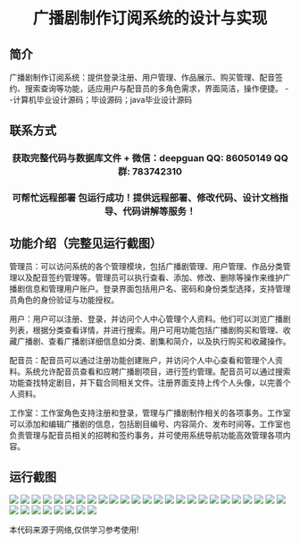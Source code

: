 <p><h1 align="center">广播剧制作订阅系统的设计与实现</h1></p>

## 简介
广播剧制作订阅系统：提供登录注册、用户管理、作品展示、购买管理、配音签约、搜索查询等功能，适应用户与配音员的多角色需求，界面简洁，操作便捷。    --计算机毕业设计源码；毕设源码；java毕业设计源码


## 联系方式
<p><h3 align="center">获取完整代码与数据库文件 + 微信：deepguan QQ: 86050149 QQ群: 783742310</h3></p>
<p><h3 align="center">可帮忙远程部署 包运行成功！提供远程部署、修改代码、设计文档指导、代码讲解等服务！</h3></p>

## 功能介绍（完整见运行截图）
管理员：可以访问系统的各个管理模块，包括广播剧管理、用户管理、作品分类管理以及配音签约管理等。管理员可以执行查看、添加、修改、删除等操作来维护广播剧信息和管理用户账户。登录界面包括用户名、密码和身份类型选择，支持管理员角色的身份验证与功能授权。

用户：用户可以注册、登录，并访问个人中心管理个人资料。他们可以浏览广播剧列表，根据分类查看详情，并进行搜索。用户可用功能包括广播剧购买和管理、收藏广播剧、查看广播剧详细信息如分类、剧集和简介，以及执行购买和收藏操作。

配音员：配音员可以通过注册功能创建账户，并访问个人中心查看和管理个人资料。系统允许配音员查看和应聘广播剧项目，进行签约管理。配音员可以通过搜索功能查找特定剧目，并下载合同相关文件。注册界面支持上传个人头像，以完善个人资料。

工作室：工作室角色支持注册和登录，管理与广播剧制作相关的各项事务。工作室可以添加和编辑广播剧的信息，包括剧目编号、内容简介、发布时间等。工作室也负责管理与配音员相关的招聘和签约事务，并可使用系统导航功能高效管理各项内容。


## 运行截图
![](https://bs-1329754181.cos.ap-shanghai.myqcloud.com/ssm/DramaProductionSubscriptionSystem/img/001.jpg)
![](https://bs-1329754181.cos.ap-shanghai.myqcloud.com/ssm/DramaProductionSubscriptionSystem/img/002.jpg)
![](https://bs-1329754181.cos.ap-shanghai.myqcloud.com/ssm/DramaProductionSubscriptionSystem/img/003.jpg)
![](https://bs-1329754181.cos.ap-shanghai.myqcloud.com/ssm/DramaProductionSubscriptionSystem/img/004.jpg)
![](https://bs-1329754181.cos.ap-shanghai.myqcloud.com/ssm/DramaProductionSubscriptionSystem/img/005.jpg)
![](https://bs-1329754181.cos.ap-shanghai.myqcloud.com/ssm/DramaProductionSubscriptionSystem/img/006.jpg)
![](https://bs-1329754181.cos.ap-shanghai.myqcloud.com/ssm/DramaProductionSubscriptionSystem/img/007.jpg)
![](https://bs-1329754181.cos.ap-shanghai.myqcloud.com/ssm/DramaProductionSubscriptionSystem/img/008.jpg)
![](https://bs-1329754181.cos.ap-shanghai.myqcloud.com/ssm/DramaProductionSubscriptionSystem/img/009.jpg)
![](https://bs-1329754181.cos.ap-shanghai.myqcloud.com/ssm/DramaProductionSubscriptionSystem/img/010.jpg)
![](https://bs-1329754181.cos.ap-shanghai.myqcloud.com/ssm/DramaProductionSubscriptionSystem/img/011.jpg)
![](https://bs-1329754181.cos.ap-shanghai.myqcloud.com/ssm/DramaProductionSubscriptionSystem/img/012.jpg)
![](https://bs-1329754181.cos.ap-shanghai.myqcloud.com/ssm/DramaProductionSubscriptionSystem/img/013.jpg)
![](https://bs-1329754181.cos.ap-shanghai.myqcloud.com/ssm/DramaProductionSubscriptionSystem/img/014.jpg)
![](https://bs-1329754181.cos.ap-shanghai.myqcloud.com/ssm/DramaProductionSubscriptionSystem/img/015.jpg)
![](https://bs-1329754181.cos.ap-shanghai.myqcloud.com/ssm/DramaProductionSubscriptionSystem/img/016.jpg)
![](https://bs-1329754181.cos.ap-shanghai.myqcloud.com/ssm/DramaProductionSubscriptionSystem/img/017.jpg)
![](https://bs-1329754181.cos.ap-shanghai.myqcloud.com/ssm/DramaProductionSubscriptionSystem/img/018.jpg)
![](https://bs-1329754181.cos.ap-shanghai.myqcloud.com/ssm/DramaProductionSubscriptionSystem/img/019.jpg)
![](https://bs-1329754181.cos.ap-shanghai.myqcloud.com/ssm/DramaProductionSubscriptionSystem/img/020.jpg)
![](https://bs-1329754181.cos.ap-shanghai.myqcloud.com/ssm/DramaProductionSubscriptionSystem/img/021.jpg)
![](https://bs-1329754181.cos.ap-shanghai.myqcloud.com/ssm/DramaProductionSubscriptionSystem/img/022.jpg)
![](https://bs-1329754181.cos.ap-shanghai.myqcloud.com/ssm/DramaProductionSubscriptionSystem/img/023.jpg)
![](https://bs-1329754181.cos.ap-shanghai.myqcloud.com/ssm/DramaProductionSubscriptionSystem/img/024.jpg)
![](https://bs-1329754181.cos.ap-shanghai.myqcloud.com/ssm/DramaProductionSubscriptionSystem/img/025.jpg)
![](https://bs-1329754181.cos.ap-shanghai.myqcloud.com/ssm/DramaProductionSubscriptionSystem/img/026.jpg)
![](https://bs-1329754181.cos.ap-shanghai.myqcloud.com/ssm/DramaProductionSubscriptionSystem/img/027.jpg)
![](https://bs-1329754181.cos.ap-shanghai.myqcloud.com/ssm/DramaProductionSubscriptionSystem/img/028.jpg)
![](https://bs-1329754181.cos.ap-shanghai.myqcloud.com/ssm/DramaProductionSubscriptionSystem/img/029.jpg)
![](https://bs-1329754181.cos.ap-shanghai.myqcloud.com/ssm/DramaProductionSubscriptionSystem/img/030.jpg)
![](https://bs-1329754181.cos.ap-shanghai.myqcloud.com/ssm/DramaProductionSubscriptionSystem/img/031.jpg)
![](https://bs-1329754181.cos.ap-shanghai.myqcloud.com/ssm/DramaProductionSubscriptionSystem/img/032.jpg)
![](https://bs-1329754181.cos.ap-shanghai.myqcloud.com/ssm/DramaProductionSubscriptionSystem/img/033.jpg)

<p>本代码来源于网络,仅供学习参考使用!</p>
